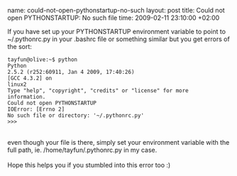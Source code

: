 name: could-not-open-pythonstartup-no-such
layout: post
title: Could not open PYTHONSTARTUP: No such file
time: 2009-02-11 23:10:00 +02:00

If you have set up your PYTHONSTARTUP environment variable to point to ~/.pythonrc.py in your .bashrc file or something similar but you get errors of the sort:<br /><code><br />tayfun@olive:~$ python<br />Python 2.5.2 (r252:60911, Jan  4 2009, 17:40:26) <br />[GCC 4.3.2] on linux2<br />Type "help", "copyright", "credits" or "license" for more information.<br />Could not open PYTHONSTARTUP<br />IOError: [Errno 2] No such file or directory: '~/.pythonrc.py'<br />>>> <br /></code><br />even though your file is there, simply set your environment variable with the full path, ie. /home/tayfun/.pythonrc.py in my case. <br /><br />Hope this helps you if you stumbled into this error too :)
